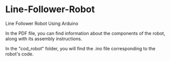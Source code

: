 # Line-Follower-Robot
Line Follower Robot Using Arduino

In the PDF file, you can find information about the components of the robot, along with its assembly instructions.

In the "cod_robot" folder, you will find the .ino file corresponding to the robot's code.
